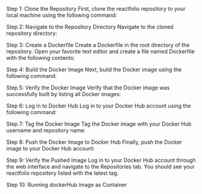 Step 1:
Clone the Repository First, clone the reactfolio repository to your local machine using the following command:

Step 2:
Navigate to the Repository Directory Navigate to the cloned repository directory:

Step 3:
Create a Dockerfile Create a Dockerfile in the root directory of the repository. Open your favorite text editor and create a file named Dockerfile with the following contents:
 
Step 4:
Build the Docker Image Next, build the Docker image using the following command:
 
Step 5:
Verify the Docker Image Verify that the Docker image was successfully built by listing all Docker images:
 
Step 6:
Log in to Docker Hub Log in to your Docker Hub account using the following command:
 
Step 7:
Tag the Docker Image Tag the Docker image with your Docker Hub username and repository name:

Step 8:
Push the Docker Image to Docker Hub Finally, push the Docker image to your Docker Hub account: 

Step 9:
Verify the Pushed Image Log in to your Docker Hub account through the web interface and navigate to the Repositories tab. You should see your reactfolio repository listed with the latest tag.

Step 10:
Running dockerHub image as Container
